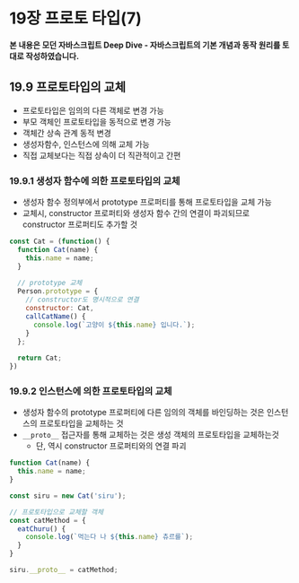 # 19장 프로토 타입(7)

**본 내용은 모던 자바스크립트 Deep Dive - 자바스크립트의 기본 개념과 동작 원리를 토대로 작성하였습니다.**



## 19.9 프로토타입의 교체

* 프로토타입은 임의의 다른 객체로 변경 가능
* 부모 객체인 프로토타입을 동적으로 변경 가능
* 객체간 상속 관계 동적 변경
* 생성자함수, 인스턴스에 의해 교체 가능
* 직접 교체보다는 직접 상속이 더 직관적이고 간편



### 19.9.1 생성자 함수에 의한 프로토타입의 교체

* 생성자 함수 정의부에서 prototype 프로퍼티를 통해 프로토타입을 교체 가능
* 교체시, constructor 프로퍼티와 생성자 함수 간의 연결이 파괴되므로 constructor 프로퍼티도 추가할 것

```JavaScript
const Cat = (function() {
  function Cat(name) {
    this.name = name;
  }
  
  // prototype 교체
  Person.prototype = {
    // constructor도 명시적으로 연결
    constructor: Cat,
    callCatName() {
      console.log(`고양이 ${this.name} 입니다.`);
    }
  };
  
  return Cat;
})
```



### 19.9.2 인스턴스에 의한 프로토타입의 교체

* 생성자 함수의 prototype 프로퍼티에 다른 임의의 객체를 바인딩하는 것은 인스턴스의 프로토타입을 교체하는 것
* `__proto__` 접근자를 통해 교체하는 것은 생성 객체의 프로토타입을 교체하는것
  * 단, 역시 constructor 프로퍼티와의 연결 파괴

```JavaScript
function Cat(name) {
  this.name = name;
}

const siru = new Cat('siru');

// 프로토타입으로 교체할 객체
const catMethod = {
  eatChuru() {
    console.log(`먹는다 나 ${this.name} 츄르를`);
  }
}

siru.__proto__ = catMethod;
```

